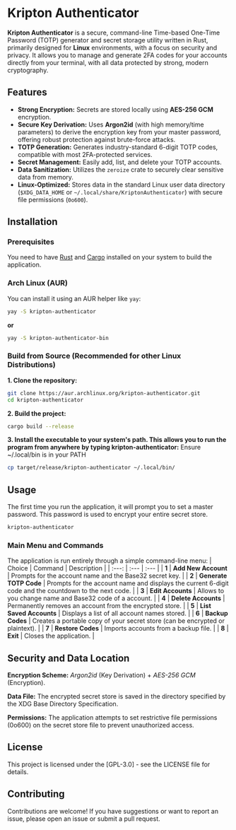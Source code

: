 # Kripton Authenticator

**Kripton Authenticator** is a secure, command-line Time-based One-Time Password (TOTP) generator and secret storage utility written in Rust, primarily designed for **Linux** environments, with a focus on security and privacy. It allows you to manage and generate 2FA codes for your accounts directly from your terminal, with all data protected by strong, modern cryptography.

## Features

* **Strong Encryption:** Secrets are stored locally using **AES-256 GCM** encryption.
* **Secure Key Derivation:** Uses **Argon2id** (with high memory/time parameters) to derive the encryption key from your master password, offering robust protection against brute-force attacks.
* **TOTP Generation:** Generates industry-standard 6-digit TOTP codes, compatible with most 2FA-protected services.
* **Secret Management:** Easily add, list, and delete your TOTP accounts.
* **Data Sanitization:** Utilizes the `zeroize` crate to securely clear sensitive data from memory.
* **Linux-Optimized:** Stores data in the standard Linux user data directory (`$XDG_DATA_HOME` or `~/.local/share/KriptonAuthenticator`) with secure file permissions (`0o600`).

## Installation

### Prerequisites

You need to have [Rust](https://www.rust-lang.org/tools/install) and [Cargo](https://doc.rust-lang.org/cargo/getting-started/installation.html) installed on your system to build the application.

### Arch Linux (AUR)

You can install it using an AUR helper like `yay`:

```bash
yay -S kripton-authenticator
```
**or**
```bash
yay -S kripton-authenticator-bin
```
### Build from Source (Recommended for other Linux Distributions)

**1. Clone the repository:**
```bash
git clone https://aur.archlinux.org/kripton-authenticator.git
cd kripton-authenticator
```

**2. Build the project:**
```bash
cargo build --release
```

**3. Install the executable to your system's path. This allows you to run the program from anywhere by typing kripton-authenticator:**
 Ensure ~/.local/bin is in your PATH
```bash
cp target/release/kripton-authenticator ~/.local/bin/
```

## Usage
The first time you run the application, it will prompt you to set a master password. This password is used to encrypt your entire secret store.
```bash
kripton-authenticator
```
### Main Menu and Commands
The application is run entirely through a simple command-line menu:
| Choice | Command | Description |
| :---: | :--- | :--- |
| **1** | **Add New Account** | Prompts for the account name and the Base32 secret key. |
| **2** | **Generate TOTP Code** | Prompts for the account name and displays the current 6-digit code and the countdown to the next code. |
| **3** | **Edit Accounts** | Allows to you change name and Base32 code of a account. |
| **4** | **Delete Accounts** | Permanently removes an account from the encrypted store. |
| **5** | **List Saved Accounts** | Displays a list of all account names stored. |
| **6** | **Backup Codes** | Creates a portable copy of your secret store (can be encrypted or plaintext). |
| **7** | **Restore Codes** | Imports accounts from a backup file. |
| **8** | **Exit** | Closes the application. |

## Security and Data Location
**Encryption Scheme:** *Argon2id* (Key Derivation) + *AES-256 GCM* (Encryption).

**Data File:** The encrypted secret store is saved in the directory specified by the XDG Base Directory Specification.

**Permissions:** The application attempts to set restrictive file permissions (0o600) on the secret store file to prevent unauthorized access.

## License
This project is licensed under the [GPL-3.0] - see the LICENSE file for details.

## Contributing
Contributions are welcome! If you have suggestions or want to report an issue, please open an issue or submit a pull request.
